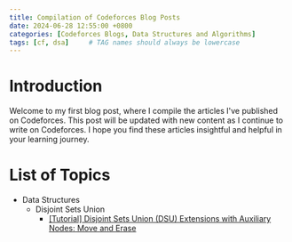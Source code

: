 ```yaml
---
title: Compilation of Codeforces Blog Posts
date: 2024-06-28 12:55:00 +0800
categories: [Codeforces Blogs, Data Structures and Algorithms]
tags: [cf, dsa]     # TAG names should always be lowercase
---
```


# Introduction
Welcome to my first blog post, where I compile the articles I've published on Codeforces. This post will be updated with new content as I continue to write on Codeforces. I hope you find these articles insightful and helpful in your learning journey.

# List of Topics
- Data Structures
    - Disjoint Sets Union
        - [\[Tutorial\] Disjoint Sets Union (DSU) Extensions with Auxiliary Nodes: Move and Erase](https://codeforces.com/blog/entry/130521)